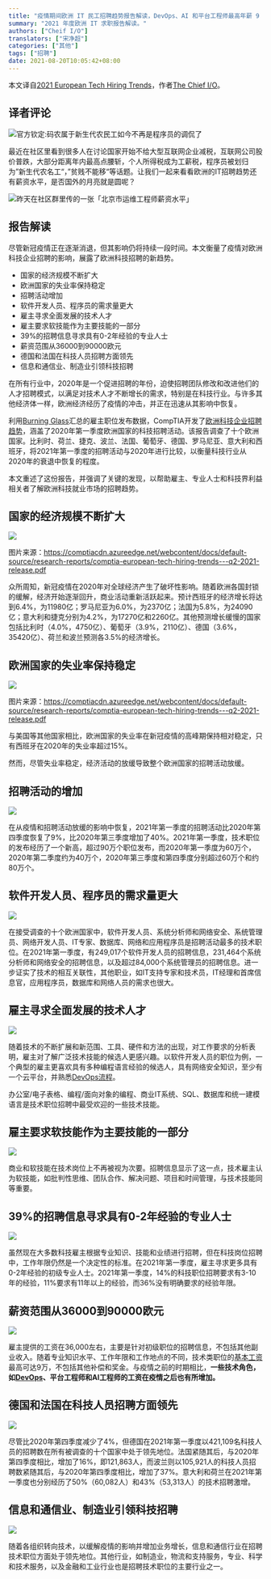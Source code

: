 ```yaml
---
title: "疫情期间欧洲 IT 民工招聘趋势报告解读，DevOps、AI 和平台工程师最高年薪 9 万欧"
summary: "2021 年度欧洲 IT 求职报告解读。"
authors: ["Cheif I/O"]
translators: ["宋净超"]
categories: ["其他"]
tags: ["招聘"]
date: 2021-08-20T10:05:42+08:00
---
```


本文译自[2021 European Tech Hiring Trends](https://thechief.io/c/editorial/2021-european-tech-hiring-trends/)，作者[The Chief I/O](https://thechief.io/c/editorial/)。

## 译者评论

![官方钦定:码农属于新生代农民工如今不再是程序员的调侃了](008i3skNly1gtn7lhy8vkj60hj09ijsq02.jpg)

最近在社区里看到很多人在讨论国家开始不给大型互联网企业减税，互联网公司股价普跌，大部分距离年内最高点腰斩，个人所得税成为工薪税，程序员被划归为”新生代农名工“，”贫贱不能移“等话题。让我们一起来看看欧洲的IT招聘趋势还有薪资水平，是否国外的月亮就是圆呢？

![昨天在社区群里传的一张「北京市运维工程师薪资水平」](008i3skNly1gtn7lkeyaqj610q0u0mzs02.jpg)

## 报告解读

尽管新冠疫情正在逐渐消退，但其影响仍将持续一段时间。本文衡量了疫情对欧洲科技企业招聘的影响，展露了欧洲科技招聘的新趋势。

- 国家的经济规模不断扩大
- 欧洲国家的失业率保持稳定
- 招聘活动增加
- 软件开发人员、程序员的需求量更大
- 雇主寻求全面发展的技术人才
- 雇主要求软技能作为主要技能的一部分
- 39%的招聘信息寻求具有0-2年经验的专业人士
- 薪资范围从36000到90000欧元
- 德国和法国在科技人员招聘方面领先
- 信息和通信业、制造业引领科技招聘

在所有行业中，2020年是一个促进招聘的年份，迫使招聘团队修改和改进他们的人才招聘模式，以满足对技术人才不断增长的需求，特别是在科技行业。与许多其他经济体一样，欧洲经济经历了疫情的冲击，并正在迅速从其影响中恢复。

利用[Burning Glass](https://www.burning-glass.com/?ref=thechiefio)汇总的雇主职位发布数据，CompTIA开发了[欧洲科技企业招聘趋势](https://comptiacdn.azureedge.net/webcontent/docs/default-source/research-reports/comptia-european-tech-hiring-trends---q2-2021-release.pdf?sfvrsn=c441f76b_2?ref=thechiefio)，涵盖了2020年第一季度欧洲国家的科技招聘活动。该报告调查了十个欧洲国家。比利时、荷兰、捷克、波兰、法国、葡萄牙、德国、罗马尼亚、意大利和西班牙，将2021年第一季度的招聘活动与2020年进行比较，以衡量科技行业从2020年的衰退中恢复的程度。

本文重述了这份报告，并强调了关键的发现，以帮助雇主、专业人士和科技界利益相关者了解欧洲科技就业市场的招聘趋势。

## 国家的经济规模不断扩大

![](008i3skNly1gtn7lipq9aj60b40cvq3f02.jpg)

图片来源：https://comptiacdn.azureedge.net/webcontent/docs/default-source/research-reports/comptia-european-tech-hiring-trends---q2-2021-release.pdf

众所周知，新冠疫情在2020年对全球经济产生了破坏性影响。随着欧洲各国封锁的缓解，经济开始逐渐回升，商业活动重新活跃起来。预计西班牙的经济增长将达到6.4%，为11980亿；罗马尼亚为6.0%，为2370亿；法国为5.8%，为24090亿；意大利和捷克分别为4.2%，为17270亿和2260亿。其他预测增长缓慢的国家包括比利时（4.0%，4750亿）、葡萄牙（3.9%，2110亿）、德国（3.6%，35420亿）、荷兰和波兰预测各3.5%的经济增长。

## 欧洲国家的失业率保持稳定

![](008i3skNly1gtn7lfrhmaj60bz0cldgb02.jpg)

图片来源：https://comptiacdn.azureedge.net/webcontent/docs/default-source/research-reports/comptia-european-tech-hiring-trends---q2-2021-release.pdf

与美国等其他国家相比，欧洲国家的失业率在新冠疫情的高峰期保持相对稳定，只有西班牙在2020年的失业率超过15%。

然而，尽管失业率稳定，经济活动的放缓导致整个欧洲国家的招聘活动放缓。

## 招聘活动的增加

![](008i3skNly1gtn7lgf2mqj60bk0bv0t102.jpg)

在从疫情和招聘活动放缓的影响中恢复，2021年第一季度的招聘活动比2020年第四季度恢复了9%，比2020年第三季度增加了40%。2021年第一季度，技术职位的发布经历了一个新高，超过90万个职位发布，而2020年第一季度为60万个，2020年第二季度约为40万个，2020年第三季度和第四季度分别超过60万个和约80万个。

## 软件开发人员、程序员的需求量更大

![](008i3skNly1gtn7ljnvhoj60c30bx75202.jpg)

在接受调查的十个欧洲国家中，软件开发人员、系统分析师和网络安全、系统管理员、网络开发人员、IT专家、数据库、网络和应用程序员是招聘活动最多的技术职位。在2021年第一季度，有249,017个软件开发人员的招聘信息，231,464个系统分析师和网络安全的招聘信息，以及超过84,000个系统管理员的招聘信息。进一步证实了技术的相互关联性，其他职业，如IT支持专家和技术员，IT经理和首席信息官，应用程序员，数据库和网络人员的需求也很大。

## 雇主寻求全面发展的技术人才

![](008i3skNly1gtn7lklpyrj60bt0akjrq02.jpg)

随着技术的不断扩展和新范围、工具、硬件和方法的出现，对工作要求的分析表明，雇主对了解广泛技术技能的候选人更感兴趣。以软件开发人员的职位为例，一个典型的雇主更喜欢具有多种编程语言经验的候选人，具有网络安全知识，至少有一个云平台，并熟悉[DevOps流程](https://thechief.io/c/editorial/demystifying-the-devops-career/)。

办公室/电子表格、编程/面向对象的编程、商业IT系统、SQL、数据库和统一建模语言是技术职位招聘中最受欢迎的一些技术技能。

## 雇主要求软技能作为主要技能的一部分

![](008i3skNly1gtn7lgvkm4j60b20aj74l02.jpg)

商业和软技能在技术岗位上不再被视为次要。招聘信息显示了这一点，技术雇主认为软技能，如批判性思维、团队合作、解决问题、项目和时间管理，与技术技能同等重要。

## 39%的招聘信息寻求具有0-2年经验的专业人士

![](008i3skNly1gtn7lhbac6j60dr07nglu02.jpg)

虽然现在大多数科技雇主根据专业知识、技能和业绩进行招聘，但在科技岗位招聘中，工作年限仍然是一个决定性的标准。在2021年第一季度，雇主寻求更多具有0-2年经验的初级专业人士。2021年第一季度，14%的科技职位招聘要求有3-10年的经验，11%要求有11年以上的经验，而36%没有明确要求的经验年限。

## 薪资范围从36000到90000欧元

![](008i3skNly1gtn7ll8kkij60ep07ejrq02.jpg)

雇主提供的工资在36,000左右，主要是针对初级职位的招聘信息，不包括其他副业收入。随着专业知识水平、工作年限和工作地点的不同，技术类职位的[基本工资](https://thechief.io/c/editorial/salary-trends-for-devops-and-cloud-native-professionals/)最高可达9万，不包括其他补偿和奖金。与疫情之前的时期相比，**一些技术角色，如[DevOps](https://thechief.io/c/news/devops-pros-salary-rise-despite-effect-pandemic/)、平台工程师和AI工程师的工资在疫情之后也有所增加。**

## 德国和法国在科技人员招聘方面领先

![](008i3skNly1gtn7lj87wyj60dc07djri02.jpg)

尽管比2020年第四季度减少了4%，但德国在2021年第一季度以421,109名科技人员的招聘数在所有被调查的十个国家中处于领先地位。法国紧随其后，与2020年第四季度相比，增加了16%，即121,863人，而波兰则以105,921人的科技人员招聘数紧随其后，与2020年第四季度相比，增加了37%。意大利和荷兰在2021年第一季度也分别经历了50%（60,082人）和43%（53,313人）的技术招聘激增。

## 信息和通信业、制造业引领科技招聘

![](008i3skNly1gtn7lg1qukj60ce066wen02.jpg)

随着各组织转向技术，以缓解疫情的影响并增加业务增长，信息和通信行业在招聘技术职位方面处于领先地位。其他行业，如制造业，物流和支持服务，专业、科学和技术服务，以及金融和工业行业也是招聘技术职位的主要行业之一。
